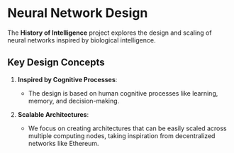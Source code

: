 # Neural Network Design

The **History of Intelligence** project explores the design and scaling of neural networks inspired by biological intelligence.

## Key Design Concepts

1. **Inspired by Cognitive Processes**:
    - The design is based on human cognitive processes like learning, memory, and decision-making.

2. **Scalable Architectures**:
    - We focus on creating architectures that can be easily scaled across multiple computing nodes, taking inspiration from decentralized networks like Ethereum.
